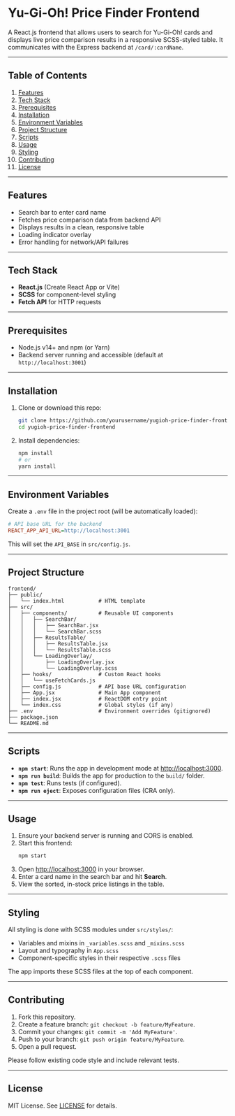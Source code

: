 # Yu-Gi-Oh! Price Finder Frontend

A React.js frontend that allows users to search for Yu-Gi-Oh! cards and displays live price comparison results in a responsive SCSS-styled table. It communicates with the Express backend at `/card/:cardName`.

---

## Table of Contents
1. [Features](#features)
2. [Tech Stack](#tech-stack)
3. [Prerequisites](#prerequisites)
4. [Installation](#installation)
5. [Environment Variables](#environment-variables)
6. [Project Structure](#project-structure)
7. [Scripts](#scripts)
8. [Usage](#usage)
9. [Styling](#styling)
10. [Contributing](#contributing)
11. [License](#license)

---

## Features

- Search bar to enter card name
- Fetches price comparison data from backend API
- Displays results in a clean, responsive table
- Loading indicator overlay
- Error handling for network/API failures

---

## Tech Stack

- **React.js** (Create React App or Vite)
- **SCSS** for component-level styling
- **Fetch API** for HTTP requests

---

## Prerequisites

- Node.js v14+ and npm (or Yarn)
- Backend server running and accessible (default at `http://localhost:3001`)

---

## Installation

1. Clone or download this repo:
   ```bash
   git clone https://github.com/yourusername/yugioh-price-finder-frontend.git
   cd yugioh-price-finder-frontend
   ```
2. Install dependencies:
   ```bash
   npm install
   # or
   yarn install
   ```

---

## Environment Variables

Create a `.env` file in the project root (will be automatically loaded):

```ini
# API base URL for the backend
REACT_APP_API_URL=http://localhost:3001
```  

This will set the `API_BASE` in `src/config.js`.

---

## Project Structure

```
frontend/
├── public/
│   └── index.html           # HTML template
├── src/
│   ├── components/          # Reusable UI components
│   │   ├── SearchBar/
│   │   │   ├── SearchBar.jsx
│   │   │   └── SearchBar.scss
│   │   ├── ResultsTable/
│   │   │   ├── ResultsTable.jsx
│   │   │   └── ResultsTable.scss
│   │   └── LoadingOverlay/
│   │       ├── LoadingOverlay.jsx
│   │       └── LoadingOverlay.scss
│   ├── hooks/               # Custom React hooks
│   │   └── useFetchCards.js
│   ├── config.js            # API base URL configuration
│   ├── App.jsx              # Main App component
│   ├── index.jsx            # ReactDOM entry point
│   └── index.css            # Global styles (if any)
├── .env                     # Environment overrides (gitignored)
├── package.json
└── README.md
```

---

## Scripts

- **`npm start`**: Runs the app in development mode at [http://localhost:3000](http://localhost:3000).  
- **`npm run build`**: Builds the app for production to the `build/` folder.  
- **`npm test`**: Runs tests (if configured).  
- **`npm run eject`**: Exposes configuration files (CRA only).

---

## Usage

1. Ensure your backend server is running and CORS is enabled.  
2. Start this frontend:
   ```bash
   npm start
   ```
3. Open [http://localhost:3000](http://localhost:3000) in your browser.  
4. Enter a card name in the search bar and hit **Search**.  
5. View the sorted, in-stock price listings in the table.

---

## Styling

All styling is done with SCSS modules under `src/styles/`:

- Variables and mixins in `_variables.scss` and `_mixins.scss`  
- Layout and typography in `App.scss`  
- Component-specific styles in their respective `.scss` files  

The app imports these SCSS files at the top of each component.

---

## Contributing

1. Fork this repository.  
2. Create a feature branch: `git checkout -b feature/MyFeature`.  
3. Commit your changes: `git commit -m 'Add MyFeature'`.  
4. Push to your branch: `git push origin feature/MyFeature`.  
5. Open a pull request.

Please follow existing code style and include relevant tests.

---

## License

MIT License. See [LICENSE](../backend/LICENSE) for details.

